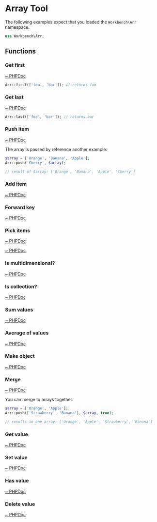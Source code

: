 # Array Tool

The following examples expect that you loaded the `Workbench\Arr` namespace.

```php
use Workbench\Arr;
```

## Functions

### Get first

[~ PHPDoc](/src/Arr.php#first)

```php
Arr::first(['foo', 'bar']); // returns foo
```

### Get last

[~ PHPDoc](/src/Arr.php#last)

```php
Arr::last(['foo', 'bar']); // returns bar
```

### Push item

[~ PHPDoc](/src/Arr.php#push)

The array is passed by reference another example:

```php
$array = ['Orange', 'Banana', 'Apple'];
Arr::push('Cherry', $array);

// result of $array: ['Orange', 'Banana', 'Apple', 'Cherry']
```

### Add item

[~ PHPDoc](/src/Arr.php#add)

### Forward key

[~ PHPDoc](/src/Arr.php#forwardKey)

### Pick items

[~ PHPDoc](/src/Arr.php#pick)

[~ PHPDoc](/src/Arr.php#pickObject)

### Is multidimensional?

[~ PHPDoc](/src/Arr.php#isMulti)

### Is collection?

[~ PHPDoc](/src/Arr.php#isCollection)

### Sum values

[~ PHPDoc](/src/Arr.php#sum)

### Average of values

[~ PHPDoc](/src/Arr.php#average)

### Make object

[~ PHPDoc](/src/Arr.php#object)

### Merge 

[~ PHPDoc](/src/Arr.php#merge)

You can merge to arrays together:

```php
$array = ['Orange', 'Apple'];
Arr::push(['Strawberry', 'Banana'], $array, true);

// results in one array: ['Orange', 'Apple', 'Strawberry', 'Banana']
```

### Get value

[~ PHPDoc](/src/Arr.php#get)

### Set value

[~ PHPDoc](/src/Arr.php#set)

### Has value

[~ PHPDoc](/src/Arr.php#has)

### Delete value

[~ PHPDoc](/src/Arr.php#delete)